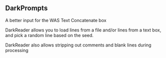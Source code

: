 DarkPrompts
-----------

A better input for the WAS Text Concatenate box

DarkReader allows you to load lines from a file and/or lines from a text box, and pick a random line based on the seed.

DarkReader also allows stripping out comments and blank lines during processing
